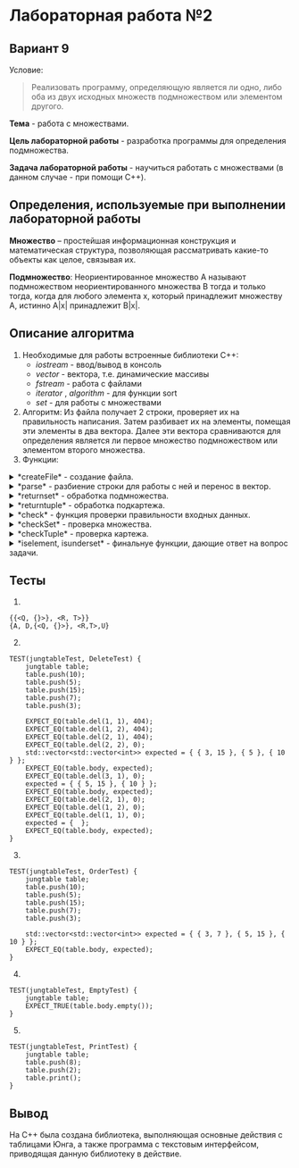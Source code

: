 # Лабораторная работа №2

## Вариант 9

Условие:
> Реализовать программу, определяющую является ли одно, либо оба из двух исходных
множеств подмножеством или элементом другого.

**Тема** - работа с множествами.

**Цель лабораторной работы** - разработка программы для определения подмножества.

**Задача лабораторной работы** - научиться работать с множествами (в данном случае - при помощи C++).

## Определения, используемые при выполнении лабораторной работы

**Множество** – простейшая информационная конструкция и математическая структура,
позволяющая рассматривать какие-то объекты как целое, связывая их.

**Подмножество**: Неориентированное множество A называют подмножеством неориентированного множества B тогда и только тогда, когда для любого элемента х, который принадлежит множеству A, истинно A|x| принадлежит B|x|.

## Описание алгоритма
1. Необходимые для работы встроенные библиотеки C++:
	- *iostream* - ввод/вывод в консоль
	- *vector* - вектора, т.е. динамические массивы
	- *fstream* - работа с файлами
 	- *iterator* , *algorithm* - для функции sort
  	- *set* - для работы с множествами
2. Алгоритм:
Из файла получает 2 строки, проверяет их на правильность написания. Затем разбивает их на элементы, помещая эти элементы в два вектора. Далее эти вектора сравниваются для определения является ли первое множество подмножеством или элементом второго множества.
4. Функции:
<details>
<summary> *createFile* - создание файла.</summary>
	Если файл уже существует, он не будет удален.
</details>
<details>
<summary> *parse* - разбиение строки для работы с ней и перенос в вектор. </summary>
	Обычные элементы вносит в вектор, при встрече подмножеств или подкартежей вызывает функцию returnset и returntuple и полученные в их результате строки так же вносит в вектор.
</details>
<details>
<summary> *returnset* - обработка подмножества. </summary>
	Обычные элементы вносит в строку, при встрече подмножеств или подкартежей рекурсивно вызывает функцию returnset и returntuple и полученные в их результате строки так же добавляет в возвращаемое значение.
</details>
<details>
<summary> *returntuple* - обработка подкартежа. </summary>
	Обычные элементы вносит в строку, при встрече подмножеств или подкартежей рекурсивно вызывает функцию returnset и returntuple и полученные в их результате строки так же добавляет в возвращаемое значение.
</details>
<details>
<summary> *check* - функция проверки правильности входных данных. </summary>
	Проверяет наличие {} и вызывает функцию checkSet.
</details>
<details>
<summary> *checkSet* - проверка множества. </summary>
	Так же рекурсивно вызывает checkSet и checkTuple для проверки подмножеств и подкартежей.
</details>
<details>
<summary> *checkTuple* - проверка картежа. </summary>
	Так же рекурсивно вызывает checkSet и checkTuple для проверки подмножеств и подкартежей..
</details>
<details>
<summary> *iselement, isunderset* - финальнуе функции, дающие ответ на вопрос задачи. </summary>
	.
</details>
		
## Тесты

1. 
```
{{<Q, {}>}, <R, T>}}
{A, D,{<Q, {}>}, <R,T>,U}
```
2. 
```
TEST(jungtableTest, DeleteTest) {
    jungtable table;
    table.push(10);
    table.push(5);
    table.push(15);
    table.push(7);
    table.push(3);

    EXPECT_EQ(table.del(1, 1), 404); 
    EXPECT_EQ(table.del(1, 2), 404);
    EXPECT_EQ(table.del(2, 1), 404);
    EXPECT_EQ(table.del(2, 2), 0);
    std::vector<std::vector<int>> expected = { { 3, 15 }, { 5 }, { 10 } };
    EXPECT_EQ(table.body, expected);
    EXPECT_EQ(table.del(3, 1), 0); 
    expected = { { 5, 15 }, { 10 } };
    EXPECT_EQ(table.body, expected);
    EXPECT_EQ(table.del(2, 1), 0);
    EXPECT_EQ(table.del(1, 2), 0);
    EXPECT_EQ(table.del(1, 1), 0);
    expected = {  };
    EXPECT_EQ(table.body, expected);
}
```
3. 
```
TEST(jungtableTest, OrderTest) {
    jungtable table;
    table.push(10);
    table.push(5);
    table.push(15);
    table.push(7);
    table.push(3);

    std::vector<std::vector<int>> expected = { { 3, 7 }, { 5, 15 }, { 10 } };
    EXPECT_EQ(table.body, expected);
}
```
4. 
```
TEST(jungtableTest, EmptyTest) {
    jungtable table;
    EXPECT_TRUE(table.body.empty());  
}
```
5. 
```
TEST(jungtableTest, PrintTest) {
    jungtable table;
    table.push(8);
    table.push(2);
    table.print();
}
```


## Вывод

На C++ была создана библиотека, выполняющая основные действия с таблицами Юнга, а также программа с текстовым интерфейсом, приводящая данную библиотеку в действие.
